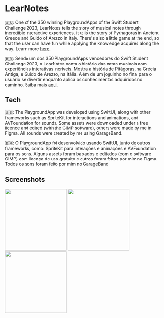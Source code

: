 # LearNotes

🇺🇸: One of the 350 winning PlaygroundApps of the Swift Student Challenge 2023, LearNotes tells the story of musical notes through incredible interactive experiences. It tells the story of Pythagoras in Ancient Greece and Guido of Arezzo in Italy. There's also a little game at the end, so that the user can have fun while applying the knowledge acquired along the way. Learn more [here](https://www.wwdcscholars.com/s/8CF7983E-FC70-454D-A658-DC77631B3ECD/2023).

🇧🇷: Sendo um dos 350 PlaygroundApps vencedores do Swift Student Challenge 2023, o LearNotes conta a história das notas musicais com experiências interativas incríveis. Mostra a história de Pitágoras, na Grécia Antiga, e Guido de Arezzo, na Itália. Além de um joguinho no final para o usuário se divertir enquanto aplica os conhecimentos adquiridos no caminho. Saiba mais [aqui](https://www.wwdcscholars.com/s/8CF7983E-FC70-454D-A658-DC77631B3ECD/2023).

## Tech

🇺🇸: The PlaygroundApp was developed using SwiftUI, along with other frameworks such as SpriteKit for interactions and animations, and AVFoundation for sounds. Some assets were downloaded under a free licence and edited (with the GIMP software), others were made by me in Figma. All sounds were created by me using GarageBand.

🇧🇷: O PlaygroundApp foi desenvolvido usando SwiftUI, junto de outros frameworks, como: SpriteKit para interações e animações e AVFoundation para os sons. Alguns assets foram baixados e editados (com o software GIMP) com licença de uso gratuito e outros foram feitos por mim no Figma. Todos os sons foram feito por mim no GarageBand.

## Screenshots

<img src="https://github.com/iagoramoss/LearNotes/assets/72955670/80d24d92-a35a-4447-baad-019f3c097554" width="200">
<img src="https://github.com/iagoramoss/LearNotes/assets/72955670/959d56f1-7bb8-44e2-9951-7a16ffcfccc4" width="200">
<img src="https://github.com/iagoramoss/LearNotes/assets/72955670/fab00ed1-e7b0-4520-9aac-e9757d31e66f" width="200">
